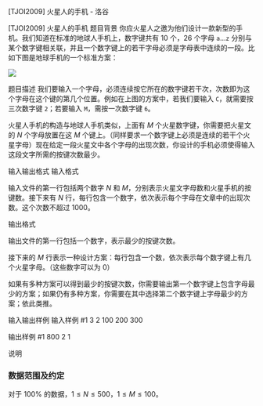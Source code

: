 



[TJOI2009] 火星人的手机 - 洛谷














[TJOI2009] 火星人的手机
题目背景
你应火星人之邀为他们设计一款新型的手机。我们知道在标准的地球人手机上，数字键共有 $10$ 个，$26$ 个字母 `a`…`z` 分别与某个数字键相关联，并且一个数字键上的若干字母必须是字母表中连续的一段。比如下图是地球手机的一个标准方案：

![](https://cdn.luogu.com.cn/upload/pic/6103.png)

题目描述
我们要输入一个字母，必须连续按它所在的数字键若干次，次数即为这个字母在这个键的第几个位置。例如在上图的方案中，若我们要输入 `C`，就需要按三次数字键 `2`；若要输入 `M`，需按一次数字键 `6`。

火星人手机的构造与地球人手机类似，上面有 $M$ 个火星数字键，你需要把火星文的 $N$ 个字母放置在这 $M$ 个键上。（同样要求一个数字键上必须是连续的若干个火星字母）现在给定一段火星文中各个字母的出现次数，你设计的手机必须使得输入这段文字所需的按键次数最少。

输入输出格式
输入格式

输入文件的第一行包括两个数字 $N$ 和 $M$，分别表示火星文字母数和火星手机的按键数。接下来有 $N$ 行，每行包含一个数字，依次表示每个字母在文章中的出现次数。这个次数不超过 $1000$。

输出格式

输出文件的第一行包括一个数字，表示最少的按键次数。

接下来的 $M$ 行表示一种设计方案：每行包含一个数，依次表示每个数字键上有几个火星字母。（这些数字可以为 $0$）

如果有多种方案可以得到最少的按键次数，你需要输出第一个数字键上包含字母最少的方案；如果仍有多种方案，你需要在其中选择第二个数字键上字母最少的方案；依此类推。

输入输出样例
输入样例 #1
3 2
100
200
300

输出样例 #1
800
2
1

说明
### 数据范围及约定

对于 $100\%$ 的数据，$1\le N \le 500$，$1 \le M \le 100$。







